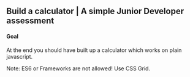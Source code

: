 ## Build a calculator | A simple Junior Developer assessment 

#### Goal
At the end you should have built up a calculator which works on plain javascript.

Note: ES6 or Frameworks are not allowed! Use CSS Grid.